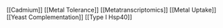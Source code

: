 [[Cadmium]]
[[Metal Tolerance]]
[[Metatranscriptomics]]
[[Metal Uptake]]
[[Yeast Complementation]]
[[Type I Hsp40]]

